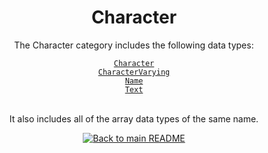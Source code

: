 <h1 align="center">
	Character
</h1>
<div align="center">
  <p>The Character category includes the following data types:</p>
  <a href="./Character.md"><code>Character</code></a><br/>
  <a href="./CharacterVarying.md"><code>CharacterVarying</code></a><br/>
  <a href="./Name.md"><code>Name</code></a><br/>
  <a href="./Text.md"><code>Text</code></a><br/>
  <br/>
  <p>It also includes all of the array data types of the same name.</p>
</div>


<p align="center">
  <!-- Back to main README button -->
  <a href="../../README.md">
    <img src="https://img.shields.io/badge/-Back%20to%20main%20README-blue" alt="Back to main README" />
  </a>
</p>